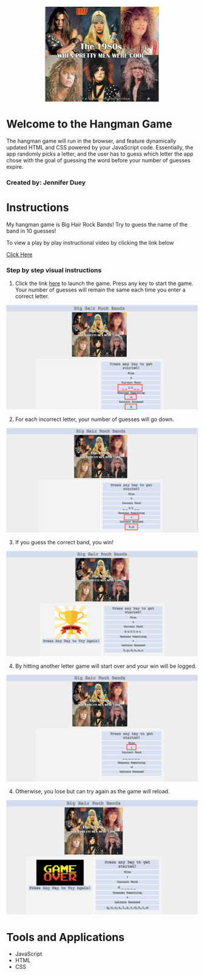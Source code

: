 <p align="center">
<img src="https://github.com/jldueyusa/Word-Guess-Game/blob/master/assets/images/80sHairImagesAll.PNG" width="300" height="250">
</p>

# Welcome to the Hangman Game

The hangman game will run in the browser, and feature dynamically updated HTML and CSS powered by your JavaScript code. Essentially, the app randomly picks a letter, and the user has to guess which letter the app chose with the goal of guessing the word before your number of guesses expire.

### Created by: Jennifer Duey

# Instructions

My hangman game is Big Hair Rock Bands! Try to guess the name of the band in 10 guesses!

To view a play by play instructional video by clicking the link below

[Click Here](https://drive.google.com/file/d/1p0Egd42LVxXfOCM7rR9Di2QV3CD_Jxwi/view)


### Step by step visual instructions

1. Click the link [here](https://hangman777.herokuapp.com/) to launch the game. Press any key to start the game. Your number of guesses will remain the same each time you enter a correct letter.

![Word1](https://github.com/jldueyusa/Word-Guess-Game/blob/master/assets/images/word1.png)

2. For each incorrect letter, your number of guesses will go down.

![Word2](https://github.com/jldueyusa/Word-Guess-Game/blob/master/assets/images/word2.png)

3. If you guess the correct band, you win! 

![Word3](https://github.com/jldueyusa/Word-Guess-Game/blob/master/assets/images/word3.png)

4. By hitting another letter game will start over and your win will be logged.

![Word4](https://github.com/jldueyusa/Word-Guess-Game/blob/master/assets/images/word4.png)

4. Otherwise, you lose but can try again as the game will reload.

![Word5](https://github.com/jldueyusa/Word-Guess-Game/blob/master/assets/images/word5.png)

# Tools and Applications
- JavaScript
- HTML
- CSS

